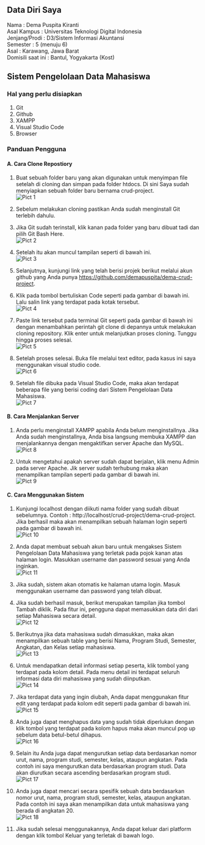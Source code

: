 ## Data Diri Saya <br>
Nama                : Dema Puspita Kiranti <br>
Asal Kampus         : Universitas Teknologi Digital Indonesia <br>
Jenjang/Prodi       : D3/Sistem Informasi Akuntansi <br>
Semester            : 5 (menuju 6) <br>
Asal                : Karawang, Jawa Barat <br>
Domisili saat ini   : Bantul, Yogyakarta (Kost) <br>

## Sistem Pengelolaan Data Mahasiswa <br>

### Hal yang perlu disiapkan
1.	Git
2.	Github
3.	XAMPP
4.	Visual Studio Code
5.	Browser

### Panduan Pengguna

#### A.	Cara Clone Repostiory
1.	Buat sebuah folder baru yang akan digunakan untuk menyimpan file setelah di cloning dan simpan pada folder htdocs. Di sini Saya sudah menyiapkan sebuah folder baru bernama crud-project. <br>
![Pict 1](/images/Picture1.png "folder baru")

2.	Sebelum melakukan cloning pastikan Anda sudah menginstall Git terlebih dahulu.

3.	Jika Git sudah terinstall, klik kanan pada folder yang baru dibuat tadi dan pilih Git Bash Here. <br>
![Pict 2](/images/Picture2.png "Git Bash Here")

4. Setelah itu akan muncul tampilan seperti di bawah ini. <br>
![Pict 3](/images/Picture3.png "Terminal Git")

5.	Selanjutnya, kunjungi link yang telah berisi projek berikut melalui akun github yang Anda punya https://github.com/demapuspita/dema-crud-project.

6.	Klik pada tombol bertuliskan Code seperti pada gambar di bawah ini. Lalu salin link yang terdapat pada kotak tersebut. <br>
![Pict 4](/images/Picture4.png "Terminal Git")

7.	Paste link tersebut pada terminal Git seperti pada gambar di bawah ini dengan menambahkan perintah git clone di depannya untuk melakukan cloning repository. Klik enter untuk melanjutkan proses cloning. Tunggu hingga proses selesai. <br>
![Pict 5](/images/Picture5.png "git clone")

8.	Setelah proses selesai. Buka file melalui text editor, pada kasus ini saya menggunakan visual studio code. <br>
![Pict 6](/images/Picture6.png "proses cloning repository")

9.	Setelah file dibuka pada Visual Studio Code, maka akan terdapat beberapa file yang berisi coding dari Sistem Pengelolaan Data Mahasiswa. <br>
![Pict 7](/images/Picture7.png "membuka file di text editor")

#### B. Cara Menjalankan Server
1.	Anda perlu menginstall XAMPP apabila Anda belum menginstallnya. Jika Anda sudah menginstallnya, Anda bisa langsung membuka XAMPP dan menjalankannya dengan mengaktifkan server Apache dan MySQL. <br>
![Pict 8](/images/Picture8.png "menjalankan server")

2.	Untuk mengetahui apakah server sudah dapat berjalan, klik menu Admin pada server Apache. Jik server sudah terhubung maka akan menampilkan tampilan seperti pada gambar di bawah ini. <br>
![Pict 9](/images/Picture9.png "server berhasil dijalankan")

#### C. Cara Menggunakan Sistem
1.	Kunjungi localhost dengan diikuti nama folder yang sudah dibuat sebelumnya. Contoh : http://localhost/crud-project/dema-crud-project. Jika berhasil maka akan menampilkan sebuah halaman login seperti pada gambar di bawah ini. <br>
![Pict 10](/images/Picture10.png "halaman login")

2.	Anda dapat membuat sebuah akun baru untuk mengakses Sistem Pengelolaan Data Mahasiswa yang terletak pada pojok kanan atas halaman login. Masukkan username dan password sesuai yang Anda inginkan. <br>
![Pict 11](/images/Picture11.png "membuat akun")

3.	Jika sudah, sistem akan otomatis ke halaman utama login. Masuk menggunakan username dan password yang telah dibuat.

4.	Jika sudah berhasil masuk, berikut merupakan tampilan jika tombol Tambah diklik. Pada fitur ini, pengguna dapat memasukkan data diri dari setiap Mahasiswa secara detail. <br>
![Pict 12](/images/Picture12.png "tambah data")

5.	Berikutnya jika data mahasiswa sudah dimasukkan, maka akan menampilkan sebuah table yang berisi Nama, Program Studi, Semester, Angkatan, dan Kelas setiap mahasiswa. <br>
![Pict 13](/images/Picture13.png "halaman utama")

6.	Untuk mendapatkan detail informasi setiap peserta, klik tombol yang terdapat pada kolom detail. Pada menu detail ini terdapat seluruh informasi data diri mahasiswa yang sudah diinputkan. <br>
![Pict 14](/images/Picture14.png "detail mahasiswa")

7.	Jika terdapat data yang ingin diubah, Anda dapat menggunakan fitur edit yang terdapat pada kolom edit seperti pada gambar di bawah ini. <br>
![Pict 15](/images/Picture15.png "edit data")

8.	Anda juga dapat menghapus data yang sudah tidak diperlukan dengan klik tombol yang terdapat pada kolom hapus maka akan muncul pop up sebelum data betul-betul dihapus. <br>
![Pict 16](/images/Picture16.png "hapus data")

9.	Selain itu Anda juga dapat mengurutkan setiap data berdasarkan nomor urut, nama, program studi, semester, kelas, ataupun angkatan.
Pada contoh ini saya mengurutkan data berdasarkan program studi. Data akan diurutkan secara ascending berdasarkan program studi. <br>
![Pict 17](/images/Picture17.png "urut data")

10.	Anda juga dapat mencari secara spesifik sebuah data berdasarkan nomor urut, nama, program studi, semester, kelas, ataupun angkatan. Pada contoh ini saya akan menampilkan data untuk mahasiswa yang berada di angkatan 20. <br>
![Pict 18](/images/Picture18.png "mencari data")

11.	Jika sudah selesai menggunakannya, Anda dapat keluar dari platform dengan klik tombol Keluar yang terletak di bawah logo.


